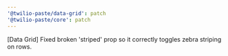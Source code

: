 ```yaml
---
'@twilio-paste/data-grid': patch
'@twilio-paste/core': patch
---
```


[Data Grid] Fixed broken 'striped' prop so it correctly toggles zebra striping on rows.
